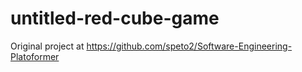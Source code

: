 # untitled-red-cube-game
Original project at https://github.com/speto2/Software-Engineering-Platoformer
